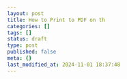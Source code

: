 ```yaml
---
layout: post
title: How to Print to PDF on th
categories: []
tags: []
status: draft
type: post
published: false
meta: {}
last_modified_at: 2024-11-01 18:37:48
---
```

